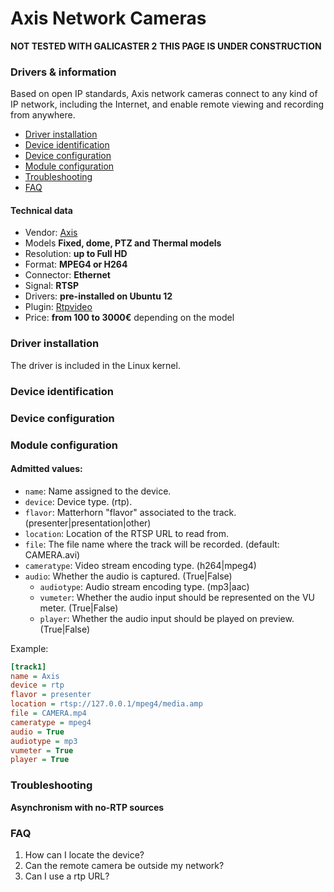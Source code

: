 Axis Network Cameras
====================
**NOT TESTED WITH GALICASTER 2**
**THIS PAGE IS UNDER CONSTRUCTION**

### Drivers & information
Based on open IP standards, Axis network cameras connect to any kind of IP network, including the Internet, and enable remote viewing and recording from anywhere.

* [Driver installation](#driver-installation)
* [Device identification](#device-identification)
* [Device configuration](#device-configuration)
* [Module configuration](#module-configuration)
* [Troubleshooting](#troubleshooting)
* [FAQ](#faq)

#### Technical data
* Vendor: [Axis](http://www.axis.com/products/video/camera/)
* Models **Fixed, dome, PTZ and Thermal models**
* Resolution: **up to Full HD**
* Format: **MPEG4 or H264**
* Connector: **Ethernet**
* Signal: **RTSP**
* Drivers: **pre-installed on Ubuntu 12**
* Plugin: [Rtpvideo](../RTP.md)
* Price: **from 100 to 3000€**  depending on the model


### Driver installation
The driver is included in the Linux kernel.

### Device identification

### Device configuration

### Module configuration
#### Admitted values:
* `name`: Name assigned to the device.
* `device`: Device type. (rtp).
* `flavor`: Matterhorn "flavor" associated to the track. (presenter|presentation|other)
* `location`: Location of the RTSP URL to read from.
* `file`: The file name where the track will be recorded. (default: CAMERA.avi)
* `cameratype`: Video stream encoding type. (h264|mpeg4)
* `audio`: Whether the audio is captured. (True|False)
  * `audiotype`: Audio stream encoding type. (mp3|aac)
  * `vumeter`: Whether the audio input should be represented on the VU meter. (True|False)
  * `player`: Whether the audio input should be played on preview. (True|False)

Example:
```ini
[track1]
name = Axis
device = rtp
flavor = presenter
location = rtsp://127.0.0.1/mpeg4/media.amp
file = CAMERA.mp4
cameratype = mpeg4
audio = True
audiotype = mp3
vumeter = True
player = True
```
### Troubleshooting
**Asynchronism with no-RTP sources**

### FAQ
1. How can I locate the device?
1. Can the remote camera be outside my network?
1. Can I use a rtp URL?

